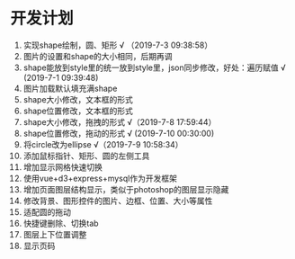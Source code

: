 # 开发计划
1. 实现shape绘制，圆、矩形 √ （2019-7-3 09:38:58）
2. 图片的设置和shape的大小相同，后期再调
3. shape能放到style里的统一放到style里，json同步修改，好处：遍历赋值 √ (2019-7-1 09:39:48)
4. 图片加载默认填充满shape
5. shape大小修改，文本框的形式
6. shape位置修改，文本框的形式
7. shape大小修改，拖拽的形式 √（2019-7-8 17:59:44）
8. shape位置修改，拖动的形式 √ (2019-7-10 00:30:00)
9. 将circle改为ellipse √（2019-7-9 10:58:34）
10. 添加鼠标指针、矩形、圆的左侧工具
11. 增加显示网格快速切换
12. 使用vue+d3+express+mysql作为开发框架
13. 增加页面图层结构显示，类似于photoshop的图层显示隐藏
14. 修改背景、图形控件的图片、边框、位置、大小等属性
15. 适配圆的拖动
16. 快捷键删除、切换tab
17. 图层上下位置调整
18. 显示页码